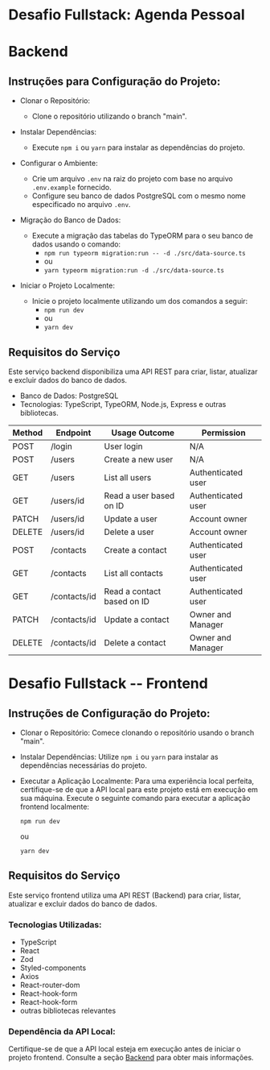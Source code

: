 # Desafio Fullstack: Agenda Pessoal

# Backend

## Instruções para Configuração do Projeto:
- Clonar o Repositório:
    - Clone o repositório utilizando o branch "main".

- Instalar Dependências:
    - Execute `npm i` ou `yarn` para instalar as dependências do projeto.

- Configurar o Ambiente:
    - Crie um arquivo `.env` na raiz do projeto com base no arquivo `.env.example` fornecido.
    - Configure seu banco de dados PostgreSQL com o mesmo nome especificado no arquivo `.env`.

- Migração do Banco de Dados:
    - Execute a migração das tabelas do TypeORM para o seu banco de dados usando o comando:
        - `npm run typeorm migration:run -- -d ./src/data-source.ts`
        - ou
        - `yarn typeorm migration:run -d ./src/data-source.ts`

- Iniciar o Projeto Localmente:
    - Inicie o projeto localmente utilizando um dos comandos a seguir:
        - `npm run dev`
        - ou
        - `yarn dev`

## Requisitos do Serviço

Este serviço backend disponibiliza uma API REST para criar, listar, atualizar e excluir dados do banco de dados.

- Banco de Dados: PostgreSQL
- Tecnologias: TypeScript, TypeORM, Node.js, Express e outras bibliotecas.

| Method | Endpoint     | Usage Outcome              | Permission         |
|--------|--------------|----------------------------|--------------------|
| POST   | /login       | User login                 | N/A                |
| POST   | /users       | Create a new user          | N/A                |
| GET    | /users       | List all users             | Authenticated user |
| GET    | /users/id    | Read a user based on ID    | Authenticated user |
| PATCH  | /users/id    | Update a user              | Account owner      |
| DELETE | /users/id    | Delete a user              | Account owner      |
| POST   | /contacts    | Create a contact           | Authenticated user |
| GET    | /contacts    | List all contacts          | Authenticated user |
| GET    | /contacts/id | Read a contact based on ID | Authenticated user |
| PATCH  | /contacts/id | Update a contact           | Owner and Manager  |
| DELETE | /contacts/id | Delete a contact           | Owner and Manager  |

# Desafio Fullstack -- Frontend

## Instruções de Configuração do Projeto:

- Clonar o Repositório:
   Comece clonando o repositório usando o branch "main".

- Instalar Dependências:
    Utilize `npm i` ou `yarn` para instalar as dependências necessárias do projeto.

- Executar a Aplicação Localmente:
    Para uma experiência local perfeita, certifique-se de que a API local para este projeto está em execução em sua máquina.
    Execute o seguinte comando para executar a aplicação frontend localmente:
    ```
    npm run dev
    ```
    ou
    ```
    yarn dev
    ```

## Requisitos do Serviço

Este serviço frontend utiliza uma API REST (Backend) para criar, listar, atualizar e excluir dados do banco de dados.

### Tecnologias Utilizadas:

- TypeScript
- React
- Zod
- Styled-components
- Axios
- React-router-dom
- React-hook-form
- React-hook-form
- outras bibliotecas relevantes

### Dependência da API Local:

Certifique-se de que a API local esteja em execução antes de iniciar o projeto frontend.
Consulte a seção [Backend](#backend) para obter mais informações.